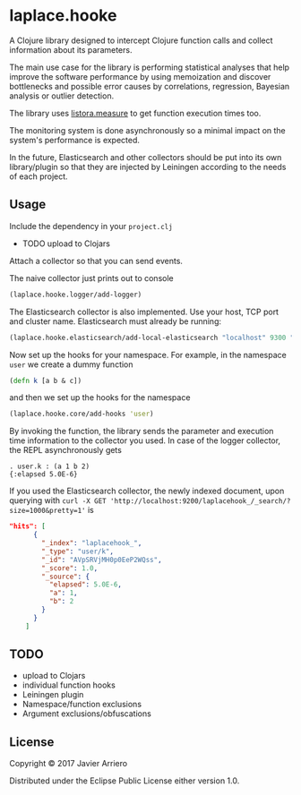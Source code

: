 # laplace.hooke

A Clojure library designed to intercept Clojure function calls
and collect information about its parameters.

The main use case for the library is performing statistical
analyses that help improve the software performance by using memoization
and discover bottlenecks and possible error causes by correlations,
regression, Bayesian analysis or outlier detection.

The library uses [listora.measure](https://github.com/listora/measure)
to get function execution times too.

The monitoring system is done asynchronously so a minimal impact
on the system's performance is expected.

In the future, Elasticsearch and other collectors 
should be put into its own library/plugin so that they are injected
by Leiningen according to the needs of each project.


## Usage

Include the dependency in your `project.clj`

- TODO upload to Clojars

Attach a collector so that you can send events.

The naive collector just prints out to console

```clojure
(laplace.hooke.logger/add-logger)
```

The Elasticsearch collector is also implemented. Use your host, TCP port and
cluster name. Elasticsearch must already be running:

```clojure
(laplace.hooke.elasticsearch/add-local-elasticsearch "localhost" 9300 "elasticsearch")
```

Now set up the hooks for your namespace. For example, in the namespace `user` we
create a dummy function

```clojure
(defn k [a b & c])
```

and then we set up the hooks for the namespace

```clojure
(laplace.hooke.core/add-hooks 'user)
```

By invoking the function, the library sends the parameter and execution time information
to the collector you used. In case of the logger collector, the REPL asynchronously gets

```
. user.k : (a 1 b 2)
{:elapsed 5.0E-6}
```

If you used the Elasticsearch collector, the newly indexed document, upon querying with
```curl -X GET 'http://localhost:9200/laplacehook_/_search/?size=1000&pretty=1'``` is

```json
"hits": [
      {
        "_index": "laplacehook_",
        "_type": "user/k",
        "_id": "AVpSRVjMH0p0EeP2WQss",
        "_score": 1.0,
        "_source": {
          "elapsed": 5.0E-6,
          "a": 1,
          "b": 2
        }
      }
    ]
```


## TODO

- upload to Clojars
- individual function hooks
- Leiningen plugin
- Namespace/function exclusions
- Argument exclusions/obfuscations

## License

Copyright © 2017 Javier Arriero

Distributed under the Eclipse Public License either version 1.0.
